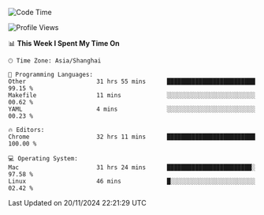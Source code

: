 <!--START_SECTION:waka-->
![Code Time](http://img.shields.io/badge/Code%20Time-3%2C028%20hrs%2052%20mins-blue)

![Profile Views](http://img.shields.io/badge/Profile%20Views-1-blue)

📊 **This Week I Spent My Time On** 

```text
🕑︎ Time Zone: Asia/Shanghai

💬 Programming Languages: 
Other                    31 hrs 55 mins      █████████████████████████   99.15 % 
Makefile                 11 mins             ░░░░░░░░░░░░░░░░░░░░░░░░░   00.62 % 
YAML                     4 mins              ░░░░░░░░░░░░░░░░░░░░░░░░░   00.23 % 

🔥 Editors: 
Chrome                   32 hrs 11 mins      █████████████████████████   100.00 % 

💻 Operating System: 
Mac                      31 hrs 24 mins      ████████████████████████░   97.58 % 
Linux                    46 mins             █░░░░░░░░░░░░░░░░░░░░░░░░   02.42 % 
```


 Last Updated on 20/11/2024 22:21:29 UTC
<!--END_SECTION:waka-->